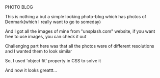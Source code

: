 PHOTO BLOG

This is nothing a but a simple looking photo-blog which has photos of Denmark(which I really want to go to someday)

And I got all the images of mine from "unsplash.com" website, if you want free to use images, you can check it out

Challenging part here was that all the photos were of different resolutions and I wanted them to look similar

So, I used 'object fit' property in CSS to solve it

And now it looks greattt...

